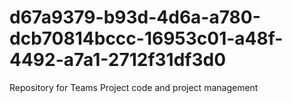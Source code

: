 # d67a9379-b93d-4d6a-a780-dcb70814bccc-16953c01-a48f-4492-a7a1-2712f31df3d0
Repository for Teams Project code and project management
